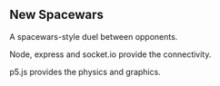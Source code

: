 ## New Spacewars

A spacewars-style duel between opponents.

Node, express and socket.io provide the connectivity.

p5.js provides the physics and graphics.
